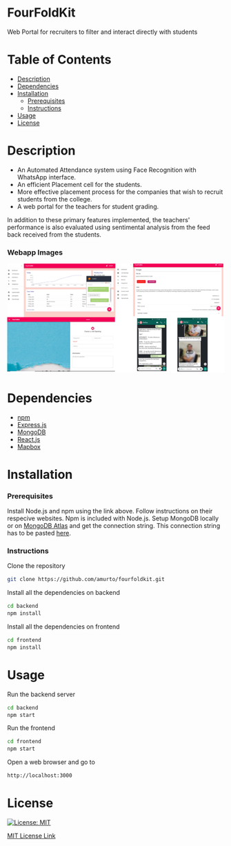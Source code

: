 # FourFoldKit
Web Portal for recruiters to filter and interact directly with students

# Table of Contents

* [Description](https://github.com/amurto/fourfoldkit#description)
* [Dependencies](https://github.com/amurto/fourfoldkit#dependencies)
* [Installation](https://github.com/amurto/fourfoldkit#installation)
  * [Prerequisites](https://github.com/amurto/fourfoldkit#prerequisites)
  * [Instructions](https://github.com/amurto/fourfoldkit#instructions)
* [Usage](https://github.com/amurto/fourfoldkit#usage)
* [License](https://github.com/amurto/fourfoldkit#license)
 
# Description

- An Automated Attendance system using Face Recognition with WhatsApp interface.
- An efficient Placement cell for the students.
- More effective placement process for the companies that wish to recruit students from the college.
- A web portal for the teachers for student grading.

In addition to these primary features implemented, the teachers' performance is also evaluated using sentimental analysis from the feed back received from the students.

### Webapp Images
![Image of Webapp](templates/demo.jpg)

# Dependencies

* [npm](https://www.npmjs.com/)
* [Express.js](https://expressjs.com/)
* [MongoDB](https://www.mongodb.com/)
* [React.js](https://reactjs.org/)
* [Mapbox](https://www.mapbox.com/)

# Installation

### Prerequisites

Install Node.js and npm using the link above. Follow instructions on their respecive websites. Npm is included with Node.js. Setup MongoDB locally or on [MongoDB Atlas](https://www.mongodb.com/cloud/atlas) and get the connection string. This connection string has to be pasted [here](https://github.com/amurto/fourfoldkit/blob/master/backend/app.js). 

### Instructions

Clone the repository
```bash
git clone https://github.com/amurto/fourfoldkit.git
```

Install all the dependencies on backend
```bash
cd backend
npm install
```

Install all the dependencies on frontend
```bash
cd frontend
npm install
```

# Usage

Run the backend server
```bash
cd backend
npm start
```

Run the frontend
```bash
cd frontend
npm start
```

Open a web browser and go to
```bash
http://localhost:3000
```

# License

[![License: MIT](https://img.shields.io/badge/License-MIT-yellow.svg)](https://opensource.org/licenses/MIT)

[MIT License Link](https://github.com/amurto/fourfoldkit/blob/master/LICENSE)